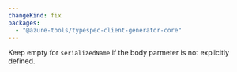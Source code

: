 ```yaml
---
changeKind: fix
packages:
  - "@azure-tools/typespec-client-generator-core"
---
```


Keep empty for `serializedName` if the body parmeter is not explicitly defined.